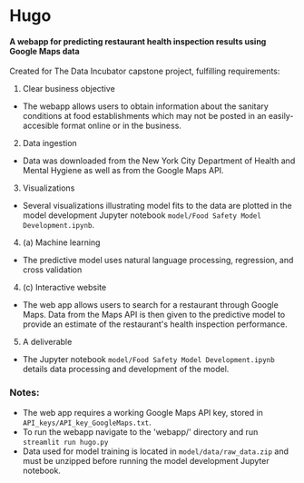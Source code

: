 # Hugo
#### A webapp for predicting restaurant health inspection results using Google Maps data

Created for The Data Incubator capstone project, fulfilling requirements:
1. Clear business objective
  - The webapp allows users to obtain information about the sanitary conditions at food establishments which may not be posted in an easily-accesible format online or in the business.
2. Data ingestion
  - Data was downloaded from the New York City Department of Health and Mental Hygiene as well as from the Google Maps API.
3. Visualizations
  - Several visualizations illustrating model fits to the data are plotted in the model development Jupyter notebook `model/Food Safety Model Development.ipynb`.
4. (a) Machine learning
  - The predictive model uses natural language processing, regression, and cross validation
4. (c) Interactive website
  - The web app allows users to search for a restaurant through Google Maps. Data from the Maps API is then given to the predictive model to provide an estimate of the restaurant's health inspection performance.
5. A deliverable
  - The Jupyter notebook `model/Food Safety Model Development.ipynb` details data processing and development of the model.

### Notes:
- The web app requires a working Google Maps API key, stored in `API_keys/API_key_GoogleMaps.txt`.
- To run the webapp navigate to the 'webapp/' directory and run `streamlit run hugo.py`
- Data used for model training is located in `model/data/raw_data.zip` and must be unzipped before running the model development Jupyter notebook.
